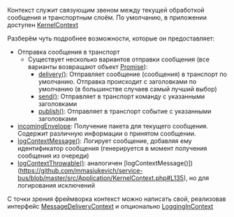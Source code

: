 Контекст служит связующим звеном между текущей обработкой сообщения и транспортным слоём.
По умолчанию, в приложении доступен [KernelContext](https://github.com/mmasiukevich/service-bus/blob/master/src/Application/KernelContext.php)

Разберём чуть подробнее возможности, которые он предоставляет:

- Отправка сообщения в транспорт
  - Существует несколько вариантов отправки сообщения (все варианты возвращают объект [Promise](https://github.com/amphp/amp/blob/master/lib/Promise.php)):
    - [delivery()](https://github.com/mmasiukevich/service-bus/blob/master/src/Application/KernelContext.php#L66): Отправляет сообщение (сообщения) в транспорт по умолчанию. Отправка происходит с заголовками по умолчанию (в большинстве случаев самый лучший выбор)
    - [send()](https://github.com/mmasiukevich/service-bus/blob/master/src/Application/KernelContext.php#L87): Отправляет в транспорт команду с указанными заголовками
    - [publish()](https://github.com/mmasiukevich/service-bus/blob/master/src/Application/KernelContext.php#L106): Отправляет в транспорт событие с указанными заголовками
- [incomingEnvelope](https://github.com/mmasiukevich/service-bus/blob/master/src/Application/KernelContext.php#L127): Получение пакета для текущего сообщения. Содержит различную информации о принятом сообщении.
- [logContextMessage()](https://github.com/mmasiukevich/service-bus/blob/master/src/Application/KernelContext.php#L135): Логирует сообщение, добавляя ему идентификатор сообщения (генерируется в момент получения сообщения из очереди)
- [logContextThrowable()](https://github.com/mmasiukevich/service-bus/blob/master/src/Application/KernelContext.php#L152): аналогичен [logContextMessage()])(https://github.com/mmasiukevich/service-bus/blob/master/src/Application/KernelContext.php#L135), но для логирования исключений

С точки зрения фреймворка контекст можно написать свой, реализовав интерфейс [MessageDeliveryContext](https://github.com/mmasiukevich/service-bus/blob/master/src/Common/ExecutionContext/MessageDeliveryContext.php) и опционально [LoggingInContext](https://github.com/mmasiukevich/service-bus/blob/master/src/Common/ExecutionContext/LoggingInContext.php)